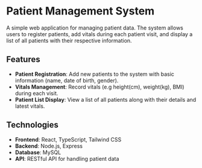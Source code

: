 # Patient Management System

A simple web application for managing patient data. The system allows users to register patients, add vitals during each patient visit, and display a list of all patients with their respective information.

## Features

- **Patient Registration**: Add new patients to the system with basic information (name, date of birth, gender).
- **Vitals Management**: Record vitals (e.g height(cm), weight(kg), BMI) during each visit.
- **Patient List Display**: View a list of all patients along with their details and latest vitals.

## Technologies

- **Frontend**: React, TypeScript, Tailwind CSS
- **Backend**: Node.js, Express
- **Database**: MySQL
- **API**: RESTful API for handling patient data
